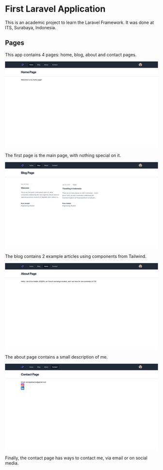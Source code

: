 # First Laravel Application
This is an academic project to learn the Laravel Framework. 
It was done at ITS, Surabaya, Indonesia.

## Pages
This app contains 4 pages: home, blog, about and contact pages. 
<p align="center"><img src="resources/img/Home Page.png" width="800" alt="Laravel Logo"></p>
The first page is the main page, with nothing special on it.
<p align="center"><img src="resources/img/Blog Page.png" width="800" alt="Laravel Logo"></p>
The blog contains 2 example articles using components from Tailwind.
<p align="center"><img src="resources/img/About Page.png" width="800" alt="Laravel Logo"></p>
The about page contains a small description of me.
<p align="center"><img src="resources/img/Contact Page.png" width="800" alt="Laravel Logo"></p>
Finally, the contact page has ways to contact me, via email or on social media.
